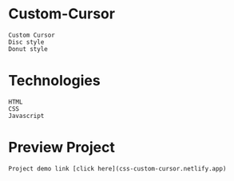 # Custom-Cursor
    Custom Cursor
    Disc style 
    Donut style

# Technologies
    HTML
    CSS
    Javascript

# Preview Project
    Project demo link [click here](css-custom-cursor.netlify.app)
